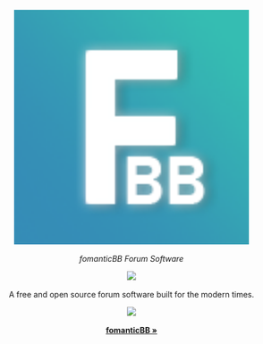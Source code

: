 <p align="center">
  <a aria-label="fomanticBB logo">
    <img src="https://raw.githubusercontent.com/fomanticBB/.github/main/fomanticbb.png" width="420" />
  </a>
</p>

<p align="center">
  <em>fomanticBB Forum Software</em>
</p>

<p align="center">
  <a href="https://open.mp/docs">
    <img src="https://img.shields.io/badge/Docs-9083D2?logoColor=9083D2" />
  </a>
  <br />
</p>

<p align="center">
 A free and open source forum software built for the modern times.
</p>

<p align="center">
  <a href="https://discord.gg/6PUZCpXjpz">
    <img src="https://img.shields.io/discord/231799104731217931?label=Discord&color=5865F2" />
  </a>
</p>

<p align="center">
  <a href="https://github.com/fomanticBB"><strong>fomanticBB »</strong></a>
</p>
